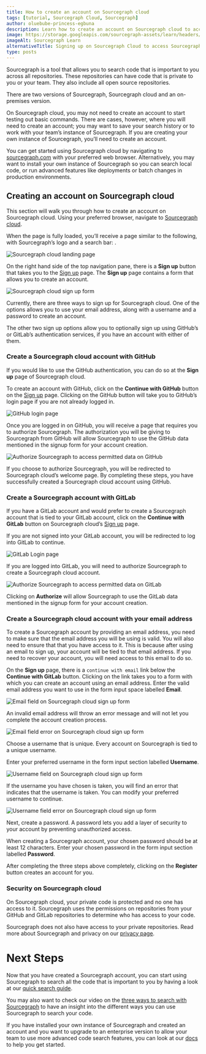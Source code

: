 ```yaml
---
title: How to create an account on Sourcegraph cloud
tags: [tutorial, Sourcegraph Cloud, Sourcegraph]
author: oluebube-princess-egbuna
description: Learn how to create an account on Sourcegraph cloud to access advanced features of Sourcegraph.
image: https://storage.googleapis.com/sourcegraph-assets/learn/headers/sourcegraph-learn-header-1.png
imageAlt: Sourcegraph Learn
alternativeTitle: Signing up on Sourcegraph Cloud to access Sourcegraph's advanced features.
type: posts
---
```



Sourcegraph is a tool that allows you to search code that is important to you across all repositories. These repositories can have code that is private to you or your team. They also include all open source repositories.

There are two versions of Sourcegraph, Sourcegraph cloud and an on-premises version.

On Sourcegraph cloud, you may not need to create an account to start testing out basic commands. There are cases, however, where you will need to create an account; you may want to save your search history or to work with your team’s instance of Sourcegraph.
If you are creating your own instance of Sourcegraph, you’ll need to create an account.

You can get started using Sourcegraph cloud by navigating to [sourcegraph.com](https://sourcegraph.com/) with your preferred web browser. Alternatively, you may want to install your own instance of Sourcegraph so you can search local code, or run advanced features like deployments or batch changes in production environments.

## Creating an account on Sourcegraph cloud

This section will walk you through how to create an account on Sourcegraph cloud. Using your preferred browser, navigate to [Sourcegraph cloud](https://sourcegraph.com/search).

When the page is fully loaded, you’ll receive a page similar to the following, with Sourcegraph’s logo and a search bar: .

![Sourcegraph cloud landing page](/tutorial-images/sourcegraph-cloud-landing.png)

On the right hand side of the top navigation pane, there is a **Sign up** button that takes you to the [Sign up](https://sourcegraph.com/sign-up) page. The **Sign up** page contains a form that allows you to create an account.

![Sourcegraph cloud sign up form](/tutorial-images/sourcegraph-cloud-signup-landing.png)

Currently, there are three ways to sign up for Sourcegraph cloud. One of the options allows you to use your email address, along with a username and a password to create an account.

The other two sign up options allow you to optionally sign up using GitHub’s or GitLab’s authentication services, if you have an account with either of them.

### Create a Sourcegraph cloud account with GitHub

If you would like to use the GitHub authentication, you can do so at the  **Sign up** page of Sourcegraph cloud.

To create an account with GitHub, click on the **Continue with GitHub** button on the [Sign up](https://sourcegraph.com/sign-up) page. Clicking on the GitHub button will take you to GitHub’s login page if you are not already logged in.

![GitHub login page](/tutorial-images/github-login-to-access-sourcegraph.png)

Once you are logged in on GitHub,  you will receive  a page that requires you to authorize Sourcegraph. The authorization you will be giving to Sourcegraph from GitHub will allow Sourcegraph to use the GitHub data mentioned in the signup form for your account creation.

![Authorize Sourcegraph to access permitted data on GitHub](/tutorial-images/authorise-sourcegraph-on-github.png)

If you choose to authorize Sourcegraph, you will be redirected to Sourcegraph cloud’s welcome page. By completing these steps, you have successfully created a Sourcegraph cloud account using GitHub.

### Create a Sourcegraph account with GitLab

If you have a GitLab account and would prefer to create a Sourcegraph account that is tied to your GitLab account, click on the **Continue with GitLab** button on Sourcegraph cloud’s [Sign up](https://sourcegraph.com/sign-up) page.

If you are not signed into your GitLab account, you will be redirected to log into GitLab to continue.

![GitLab Login page](/tutorial-images/gitlab-login.png)

If you are logged into GitLab, you will need to authorize Sourcegraph to create a Sourcegraph cloud account.

![Authorize Sourcegraph to access permitted data on GitLab](/tutorial-images/authorize-sourcegraph-on-gitlab.png)

Clicking on **Authorize**  will allow Sourcegraph to use the GitLab data mentioned in the signup form for your account creation.

### Create a Sourcegraph cloud account with your email address

To create a Sourcegraph account by providing an email address, you need to make sure that the email address you will be using is valid. You will also need to ensure that that you have access to it. This is because after using an email to sign up, your account will be tied to that email address. If you need to recover your account, you will need access to this email to do so.

On the **Sign up** page, there is a `continue with email` link below the **Continue with GitLab** button. Clicking on the link takes you to a form with which you can create an account using an email address. Enter the valid email address you want to use in the form input space labelled **Email**.

![Email field on Sourcegraph cloud sign up form](sourcegraph-cloud-signup-email-field.png)

An invalid email address will throw an error message and will not let you complete the account creation process.

![Email field error on Sourcegraph cloud sign up form](sourcegraph-cloud-email-field-error.png)

Choose a username that is unique. Every account on Sourcegraph is tied to a unique username.

Enter your preferred username in the form input section labelled **Username**.

![Username field on Sourcegraph cloud sign up form](username-field-sourcegraph-signup-form.png)

If the username you have chosen is taken, you will find an error that indicates that the username is taken. You can modify your preferred username to continue.

![Username field error on Sourcegraph cloud sign up form](username-field-error-sourcegraph-signup-form.png)

Next, create a password. A password lets you add a layer of security to your account by preventing unauthorized access.

When creating a Sourcegraph account, your chosen password should be at least 12 characters. Enter your chosen password in the form input section labelled **Password**.

After completing the three steps above completely, clicking on the **Register** button creates an account for you.

### Security on Sourcegraph cloud
On Sourcegraph cloud, your private code is protected and no one has access to it. Sourcegraph uses the permissions on repositories from your GitHub and GitLab repositories to determine who has access to your code. 

Sourcegraph does not also have access to your private repositories. Read more about Sourcegraph and privacy on our [privacy page](https://about.sourcegraph.com/privacy/).

# Next Steps

Now that you have created a Sourcegraph account, you can start using Sourcegraph to search all the code that is important to you by having a look at our [quick search guide](https://learn.sourcegraph.com/sourcegraph-cheat-sheet).

You may also want to check our video on the [three ways to search with Sourcegraph](http://learn.sourcegraph.com/three-ways-to-search-video) to have an insight into the different ways you can use Sourcegraph to search your code.

If you have installed your own instance of Sourcegraph and created an account and you want to upgrade to an enterprise version to allow your team to use more advanced code search features, you can look at our [docs](https://docs.sourcegraph.com) to help you get started.
